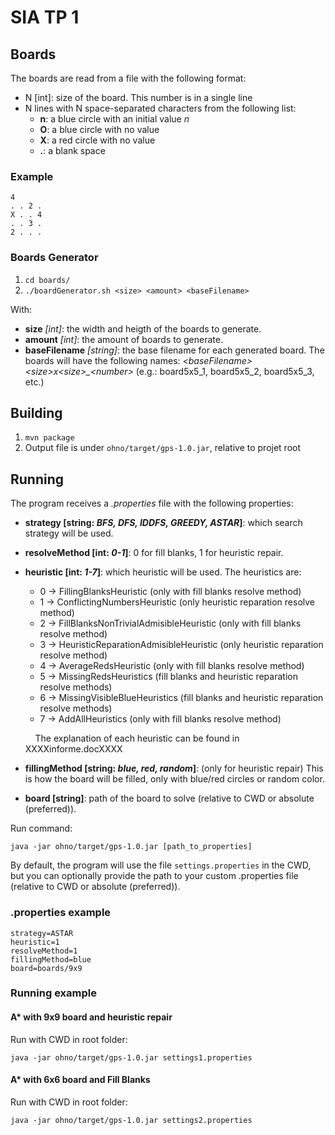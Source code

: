 # SIA TP 1

## Boards
The boards are read from a file with the following format:
* N [int]: size of the board. This number is in a single line
* N lines with N space-separated characters from the following list:
    * **n**: a blue circle with an initial value *n*
    * **O**: a blue circle with no value 
    * **X**: a red circle with no value
    * **.**: a blank space
    
### Example
```
4
. . 2 .
X . . 4
. . 3 .
2 . . .
```

### Boards Generator
1. `cd boards/`
2. ```./boardGenerator.sh <size> <amount> <baseFilename>```

With:
* **size** *[int]*: the width and heigth of the boards to generate.
* **amount** *[int]*: the amount of boards to generate.
* **baseFilename** *[string]*: the base filename for each generated board. The boards will have the following names: *\<baseFilename>\<size>x\<size>_\<number>* (e.g.: board5x5_1, board5x5_2, board5x5_3, etc.)

## Building
1. `mvn package`
1. Output file is under `ohno/target/gps-1.0.jar`, relative to projet root

## Running
The program receives a *.properties* file with the following properties:
* **strategy [string: *BFS, DFS, IDDFS, GREEDY, ASTAR*]**:  which search strategy will be used.  
* **resolveMethod [int: *0-1*]**: 0 for fill blanks, 1 for heuristic repair.
* **heuristic [int: *1-7*]**: which heuristic will be used. The heuristics are:
    * 0 -> FillingBlanksHeuristic (only with fill blanks resolve method)
    * 1 -> ConflictingNumbersHeuristic (only heuristic reparation resolve method)
    * 2 -> FillBlanksNonTrivialAdmisibleHeuristic (only with fill blanks resolve method)
    * 3 -> HeuristicReparationAdmisibleHeuristic (only heuristic reparation resolve method)
    * 4 -> AverageRedsHeuristic (only with fill blanks resolve method)
    * 5 -> MissingRedsHeuristics (fill blanks and heuristic reparation resolve methods)
    * 6 -> MissingVisibleBlueHeuristics (fill blanks and heuristic reparation resolve methods)
    * 7 -> AddAllHeuristics (only with fill blanks resolve method)
    
    &nbsp;&nbsp;&nbsp;&nbsp;The explanation of each heuristic can be found in XXXXinforme.docXXXX 
    
* **fillingMethod [string: *blue, red, random*]**: (only for heuristic repair) This is how the board will be filled, only with blue/red circles or random color. 
* **board [string]**: path of the board to solve (relative to CWD or absolute (preferred)).

Run command:

`java -jar ohno/target/gps-1.0.jar [path_to_properties]`

By default, the program will use the file `settings.properties` in the CWD, but you can optionally provide the path to your custom .properties file (relative to CWD or absolute (preferred)).

### .properties example

```properties
strategy=ASTAR
heuristic=1
resolveMethod=1
fillingMethod=blue
board=boards/9x9
```



### Running example
#### A* with 9x9 board and heuristic repair
Run with CWD in root folder:

`java -jar ohno/target/gps-1.0.jar settings1.properties`


#### A* with 6x6 board and Fill Blanks 
Run with CWD in root folder:

`java -jar ohno/target/gps-1.0.jar settings2.properties`

